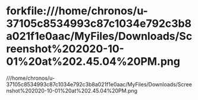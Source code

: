 # forkfile:///home/chronos/u-37105c8534993c87c1034e792c3b8a021f1e0aac/MyFiles/Downloads/Screenshot%202020-10-01%20at%202.45.04%20PM.png
///home/chronos/u-37105c8534993c87c1034e792c3b8a021f1e0aac/MyFiles/Downloads/Screenshot%202020-10-01%20at%202.45.04%20PM.png
